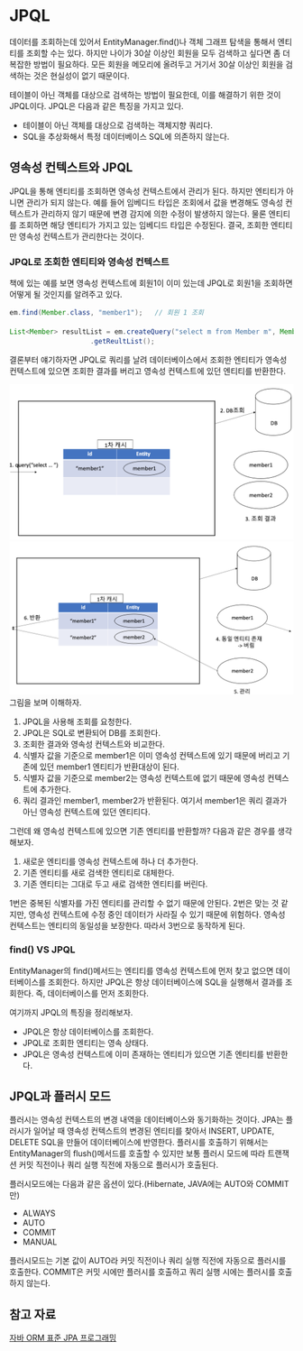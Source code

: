 # JPQL

데이터를 조회하는데 있어서 EntityManager.find()나 객체 그래프 탐색을 통해서 엔티티를 조회할 수는 있다. 하지만 나이가 30살 이상인 회원을 모두 검색하고 싶다면 좀 더 복잡한 방법이 필요하다. 모든 회원을 메모리에 올려두고 거기서 30살 이상인 회원을 검색하는 것은 현실성이 없기 때문이다. 

테이블이 아닌 객체를 대상으로 검색하는 방법이 필요한데, 이를 해결하기 위한 것이 JPQL이다.
JPQL은 다음과 같은 특징을 가지고 있다.
- 테이블이 아닌 객체를 대상으로 검색하는 객체지향 쿼리다.
- SQL을 추상화해서 특정 데이터베이스 SQL에 의존하지 않는다.

## 영속성 컨텍스트와 JPQL
JPQL을 통해 엔티티를 조회하면 영속성 컨텍스트에서 관리가 된다. 하지만 엔티티가 아니면 관리가 되지 않는다. 
예를 들어 임베디드 타입은 조회에서 값을 변경해도 영속성 컨텍스트가 관리하지 않기 때문에 변경 감지에 의한 수정이 발생하지 않는다. 물론 엔티티를 조회하면 해당 엔티티가 가지고 있는 임베디드 타입은 수정된다.
결국, 조회한 엔티티만 영속성 컨텍스트가 관리한다는 것이다.

### JPQL로 조회한 엔티티와 영속성 컨텍스트
책에 있는 예를 보면 영속성 컨텍스트에 회원1이 이미 있는데 JPQL로 회원1을 조회하면 어떻게 될 것인지를 알려주고 있다.

```java
em.find(Member.class, "member1");   // 회원 1 조회

List<Member> resultList = em.createQuery("select m from Member m", Member.class)
                    .getReultList();
```
결론부터 얘기하자면 JPQL로 쿼리를 날려 데이터베이스에서 조회한 엔티티가 영속성 컨텍스트에 있으면 조회한 결과를 버리고 영속성 컨텍스트에 있던 엔티티를 반환한다.

![](/img/JPQL_1.png)
![](/img/JPQL_2.png)
그림을 보며 이해하자.
1. JPQL을 사용해 조회를 요청한다.
2. JPQL은 SQL로 변환되어 DB를 조회한다.
3. 조회한 결과와 영속성 컨텍스트와 비교한다.
4. 식별자 값을 기준으로 member1은 이미 영속성 컨텍스트에 있기 때문에 버리고 기존에 있던 member1 엔티티가 반환대상이 된다.
5. 식별자 값을 기준으로 member2는 영속성 컨텍스트에 없기 때문에 영속성 컨텍스트에 추가한다.
6. 쿼리 결과인 member1, member2가 반환된다. 여기서 member1은 쿼리 결과가 아닌 영속성 컨텍스트에 있던 엔티티다.

그런데 왜 영속성 컨텍스트에 있으면 기존 엔티티를 반환할까?
다음과 같은 경우를 생각해보자.
1. 새로운 엔티티를 영속성 컨텍스트에 하나 더 추가한다.
2. 기존 엔티티를 새로 검색한 엔티티로 대체한다.
3. 기존 엔티티는 그대로 두고 새로 검색한 엔티티를 버린다.

1번은 중복된 식별자를 가진 엔티티를 관리할 수 없기 때문에 안된다.
2번은 맞는 것 같지만, 영속성 컨텍스트에 수정 중인 데이터가 사라질 수 있기 때문에 위험하다.
영속성 컨텍스트는 엔티티의 동일성을 보장한다. 따라서 3번으로 동작하게 된다.

### find() VS JPQL
EntityManager의 find()메서드는 엔티티를 영속성 컨텍스트에 먼저 찾고 없으면 데이터베이스를 조회한다. 하지만 JPQL은 항상 데이터베이스에 SQL을 실행해서 결과를 조회한다. 즉, 데이터베이스를 먼저 조회한다.

여기까지 JPQL의 특징을 정리해보자.
- JPQL은 항상 데이터베이스를 조회한다.
- JPQL로 조회한 엔티티는 영속 상태다.
- JPQL은 영속성 컨텍스트에 이미 존재하는 엔티티가 있으면 기존 엔티티를 반환한다.

## JPQL과 플러시 모드
플러시는 영속성 컨텍스트의 변경 내역을 데이터베이스와 동기화하는 것이다. JPA는 플러시가 일어날 때 영속성 컨텍스트의 변경된 엔티티를 찾아서 INSERT, UPDATE, DELETE SQL을 만들어 데이터베이스에 반영한다. 플러시를 호출하기 위해서는 EntityManager의 flush()메서드를 호출할 수 있지만 보통 플러시 모드에 따라 트랜잭션 커밋 직전이나 쿼리 실행 직전에 자동으로 플러시가 호출된다.

플러시모드에는 다음과 같은 옵션이 있다.(Hibernate, JAVA에는 AUTO와 COMMIT만)
- ALWAYS
- AUTO
- COMMIT
- MANUAL

플러시모드는 기본 값이 AUTO라 커밋 직전이나 쿼리 실행 직전에 자동으로 플러시를 호출한다. COMMIT은 커밋 시에만 플러시를 호출하고 쿼리 실행 시에는 플러시를 호출하지 않는다.

## 참고 자료
[자바 ORM 표준 JPA 프로그래밍](http://www.yes24.com/Product/Goods/19040233)